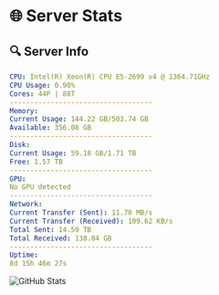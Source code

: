 # 🌐 Server Stats
## 🔍 Server Info
```yaml
CPU: Intel(R) Xeon(R) CPU E5-2699 v4 @ 1364.71GHz
CPU Usage: 0.90%
Cores: 44P | 88T
-----------------------------------
Memory:
Current Usage: 144.22 GB/503.74 GB
Available: 356.08 GB
-----------------------------------
Disk:
Current Usage: 59.18 GB/1.71 TB
Free: 1.57 TB
-----------------------------------
GPU:
No GPU detected
-----------------------------------
Network:
Current Transfer (Sent): 11.70 MB/s
Current Transfer (Received): 109.62 KB/s
Total Sent: 14.59 TB
Total Received: 138.84 GB
-----------------------------------
Uptime:
8d 15h 46m 27s
```
![GitHub Stats](https://img.shields.io/badge/Updated-2025-03-16_13:09:16-blue)